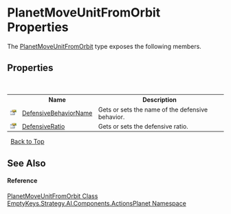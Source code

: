 # PlanetMoveUnitFromOrbit Properties
 

The <a href="T_EmptyKeys_Strategy_AI_Components_ActionsPlanet_PlanetMoveUnitFromOrbit">PlanetMoveUnitFromOrbit</a> type exposes the following members.


## Properties
&nbsp;<table><tr><th></th><th>Name</th><th>Description</th></tr><tr><td>![Public property](media/pubproperty.gif "Public property")</td><td><a href="P_EmptyKeys_Strategy_AI_Components_ActionsPlanet_PlanetMoveUnitFromOrbit_DefensiveBehaviorName">DefensiveBehaviorName</a></td><td>
Gets or sets the name of the defensive behavior.</td></tr><tr><td>![Public property](media/pubproperty.gif "Public property")</td><td><a href="P_EmptyKeys_Strategy_AI_Components_ActionsPlanet_PlanetMoveUnitFromOrbit_DefensiveRatio">DefensiveRatio</a></td><td>
Gets or sets the defensive ratio.</td></tr></table>&nbsp;
<a href="#planetmoveunitfromorbit-properties">Back to Top</a>

## See Also


#### Reference
<a href="T_EmptyKeys_Strategy_AI_Components_ActionsPlanet_PlanetMoveUnitFromOrbit">PlanetMoveUnitFromOrbit Class</a><br /><a href="N_EmptyKeys_Strategy_AI_Components_ActionsPlanet">EmptyKeys.Strategy.AI.Components.ActionsPlanet Namespace</a><br />